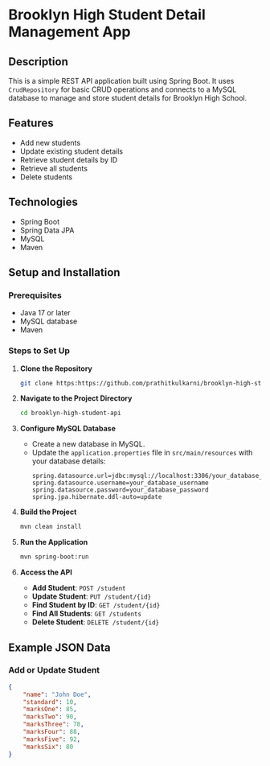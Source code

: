 # Brooklyn High Student Detail Management App

## Description
This is a simple REST API application built using Spring Boot. It uses `CrudRepository` for basic CRUD operations and connects to a MySQL database to manage and store student details for Brooklyn High School.

## Features
- Add new students
- Update existing student details
- Retrieve student details by ID
- Retrieve all students
- Delete students

## Technologies
- Spring Boot
- Spring Data JPA
- MySQL
- Maven

## Setup and Installation

### Prerequisites
- Java 17 or later
- MySQL database
- Maven

### Steps to Set Up

1. **Clone the Repository**
    ```bash
    git clone https:https://github.com/prathitkulkarni/brooklyn-high-student-app.git
    ```

2. **Navigate to the Project Directory**
    ```bash
    cd brooklyn-high-student-api
    ```

3. **Configure MySQL Database**
    - Create a new database in MySQL.
    - Update the `application.properties` file in `src/main/resources` with your database details:
      ```properties
      spring.datasource.url=jdbc:mysql://localhost:3306/your_database_name
      spring.datasource.username=your_database_username
      spring.datasource.password=your_database_password
      spring.jpa.hibernate.ddl-auto=update
      ```

4. **Build the Project**
    ```bash
    mvn clean install
    ```

5. **Run the Application**
    ```bash
    mvn spring-boot:run
    ```

6. **Access the API**
    - **Add Student**: `POST /student`
    - **Update Student**: `PUT /student/{id}`
    - **Find Student by ID**: `GET /student/{id}`
    - **Find All Students**: `GET /students`
    - **Delete Student**: `DELETE /student/{id}`

## Example JSON Data

### Add or Update Student
```json
{
    "name": "John Doe",
    "standard": 10,
    "marksOne": 85,
    "marksTwo": 90,
    "marksThree": 78,
    "marksFour": 88,
    "marksFive": 92,
    "marksSix": 80
}
